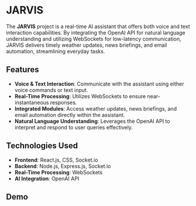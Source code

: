 # JARVIS

The **JARVIS** project is a real-time AI assistant that offers both voice and text interaction capabilities. By integrating the OpenAI API for natural language understanding and utilizing WebSockets for low-latency communication, JARVIS delivers timely weather updates, news briefings, and email automation, streamlining everyday tasks.

## Features

- **Voice & Text Interaction**: Communicate with the assistant using either voice commands or text input.
- **Real-Time Processing**: Utilizes WebSockets to ensure near-instantaneous responses.
- **Integrated Modules**: Access weather updates, news briefings, and email automation directly within the assistant.
- **Natural Language Understanding**: Leverages the OpenAI API to interpret and respond to user queries effectively.

## Technologies Used

- **Frontend**: React.js, CSS, Socket.io
- **Backend**: Node.js, Express.js, Socket.io
- **Real-Time Processing**: WebSockets
- **AI Integration**: OpenAI API

## Demo
